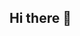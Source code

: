 ## Hi there 👋

<!--
**GODSON008/GODSON008** is a ✨ _special_ ✨ repository because its `README.md` (this file) appears on your GitHub profile.

Here are some ideas to get you started:

- 🔭 I’m currently working on C++
- 🌱 I’m currently learning DSA
- 👯 I’m looking to collaborate on UI/UX
- 🤔 I’m looking for help with FRONT END
- 💬 Ask me about PYTHON
- 📫 How to reach me NO WAY
- 😄 Pronouns: HE/HIM
- ⚡ Fun fact: ENGINEER HAS 3 E'S
-->
